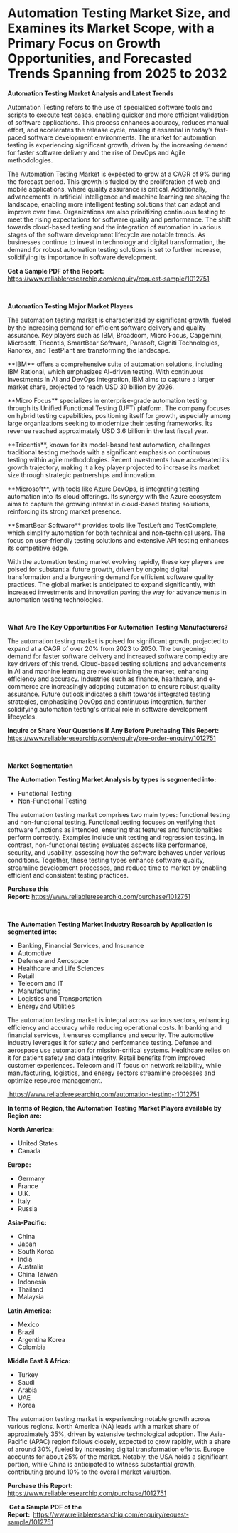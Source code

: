 <p><h1>Automation Testing Market Size, and Examines its Market Scope, with a Primary Focus on Growth Opportunities, and Forecasted Trends Spanning from 2025 to 2032</h1></p><p><strong>Automation Testing Market Analysis and Latest Trends</strong></p>
<p><p>Automation Testing refers to the use of specialized software tools and scripts to execute test cases, enabling quicker and more efficient validation of software applications. This process enhances accuracy, reduces manual effort, and accelerates the release cycle, making it essential in today’s fast-paced software development environments. The market for automation testing is experiencing significant growth, driven by the increasing demand for faster software delivery and the rise of DevOps and Agile methodologies.</p><p>The Automation Testing Market is expected to grow at a CAGR of 9% during the forecast period. This growth is fueled by the proliferation of web and mobile applications, where quality assurance is critical. Additionally, advancements in artificial intelligence and machine learning are shaping the landscape, enabling more intelligent testing solutions that can adapt and improve over time. Organizations are also prioritizing continuous testing to meet the rising expectations for software quality and performance. The shift towards cloud-based testing and the integration of automation in various stages of the software development lifecycle are notable trends. As businesses continue to invest in technology and digital transformation, the demand for robust automation testing solutions is set to further increase, solidifying its importance in software development.</p></p>
<p><strong>Get a Sample PDF of the Report:&nbsp;</strong> <a href="https://www.reliableresearchiq.com/enquiry/request-sample/1012751?utm_campaign=3261&utm_medium=2&utm_source=Github&utm_content=ia&utm_term=16042025&utm_id=automation-testing">https://www.reliableresearchiq.com/enquiry/request-sample/1012751</a></p>
<p>&nbsp;</p>
<p><strong>Automation Testing Major Market Players</strong></p>
<p><p>The automation testing market is characterized by significant growth, fueled by the increasing demand for efficient software delivery and quality assurance. Key players such as IBM, Broadcom, Micro Focus, Capgemini, Microsoft, Tricentis, SmartBear Software, Parasoft, Cigniti Technologies, Ranorex, and TestPlant are transforming the landscape.</p><p>**IBM** offers a comprehensive suite of automation solutions, including IBM Rational, which emphasizes AI-driven testing. With continuous investments in AI and DevOps integration, IBM aims to capture a larger market share, projected to reach USD 30 billion by 2026.</p><p>**Micro Focus** specializes in enterprise-grade automation testing through its Unified Functional Testing (UFT) platform. The company focuses on hybrid testing capabilities, positioning itself for growth, especially among large organizations seeking to modernize their testing frameworks. Its revenue reached approximately USD 3.6 billion in the last fiscal year.</p><p>**Tricentis**, known for its model-based test automation, challenges traditional testing methods with a significant emphasis on continuous testing within agile methodologies. Recent investments have accelerated its growth trajectory, making it a key player projected to increase its market size through strategic partnerships and innovation.</p><p>**Microsoft**, with tools like Azure DevOps, is integrating testing automation into its cloud offerings. Its synergy with the Azure ecosystem aims to capture the growing interest in cloud-based testing solutions, reinforcing its strong market presence.</p><p>**SmartBear Software** provides tools like TestLeft and TestComplete, which simplify automation for both technical and non-technical users. The focus on user-friendly testing solutions and extensive API testing enhances its competitive edge.</p><p>With the automation testing market evolving rapidly, these key players are poised for substantial future growth, driven by ongoing digital transformation and a burgeoning demand for efficient software quality practices. The global market is anticipated to expand significantly, with increased investments and innovation paving the way for advancements in automation testing technologies.</p></p>
<p>&nbsp;</p>
<p><strong>What Are The Key Opportunities For Automation Testing Manufacturers?</strong></p>
<p><p>The automation testing market is poised for significant growth, projected to expand at a CAGR of over 20% from 2023 to 2030. The burgeoning demand for faster software delivery and increased software complexity are key drivers of this trend. Cloud-based testing solutions and advancements in AI and machine learning are revolutionizing the market, enhancing efficiency and accuracy. Industries such as finance, healthcare, and e-commerce are increasingly adopting automation to ensure robust quality assurance. Future outlook indicates a shift towards integrated testing strategies, emphasizing DevOps and continuous integration, further solidifying automation testing's critical role in software development lifecycles.</p></p>
<p><strong>Inquire or Share Your Questions If Any Before Purchasing This Report:</strong> <a href="https://www.reliableresearchiq.com/enquiry/pre-order-enquiry/1012751?utm_campaign=3261&utm_medium=2&utm_source=Github&utm_content=ia&utm_term=16042025&utm_id=automation-testing">https://www.reliableresearchiq.com/enquiry/pre-order-enquiry/1012751</a></p>
<p>&nbsp;</p>
<p><strong>Market Segmentation</strong></p>
<p><strong>The Automation Testing Market Analysis by types is segmented into:</strong></p>
<p><ul><li>Functional Testing</li><li>Non-Functional Testing</li></ul></p>
<p><p>The automation testing market comprises two main types: functional testing and non-functional testing. Functional testing focuses on verifying that software functions as intended, ensuring that features and functionalities perform correctly. Examples include unit testing and regression testing. In contrast, non-functional testing evaluates aspects like performance, security, and usability, assessing how the software behaves under various conditions. Together, these testing types enhance software quality, streamline development processes, and reduce time to market by enabling efficient and consistent testing practices.</p></p>
<p><strong>Purchase this Report:&nbsp;</strong><a href="https://www.reliableresearchiq.com/purchase/1012751?utm_campaign=3261&utm_medium=2&utm_source=Github&utm_content=ia&utm_term=16042025&utm_id=automation-testing">https://www.reliableresearchiq.com/purchase/1012751</a></p>
<p>&nbsp;</p>
<p><strong>The Automation Testing Market Industry Research by Application is segmented into:</strong></p>
<p><ul><li>Banking, Financial Services, and Insurance</li><li>Automotive</li><li>Defense and Aerospace</li><li>Healthcare and Life Sciences</li><li>Retail</li><li>Telecom and IT</li><li>Manufacturing</li><li>Logistics and Transportation</li><li>Energy and Utilities</li></ul></p>
<p><p>The automation testing market is integral across various sectors, enhancing efficiency and accuracy while reducing operational costs. In banking and financial services, it ensures compliance and security. The automotive industry leverages it for safety and performance testing. Defense and aerospace use automation for mission-critical systems. Healthcare relies on it for patient safety and data integrity. Retail benefits from improved customer experiences. Telecom and IT focus on network reliability, while manufacturing, logistics, and energy sectors streamline processes and optimize resource management.</p></p>
<p><a href="https://www.reliableresearchiq.com/automation-testing-r1012751?utm_campaign=3261&utm_medium=2&utm_source=Github&utm_content=ia&utm_term=16042025&utm_id=automation-testing">&nbsp;https://www.reliableresearchiq.com/automation-testing-r1012751</a></p>
<p><strong>In terms of Region, the Automation Testing Market Players available by Region are:</strong></p>
<p>
    <p> <strong> North America: </strong>
        <ul>
            <li>United States</li>
            <li>Canada</li>
        </ul>
        </p> 
    <p> <strong> Europe: </strong>
        <ul>
            <li>Germany</li>
            <li>France</li>
            <li>U.K.</li>
            <li>Italy</li>
            <li>Russia</li>
        </ul>
        </p> 
    <p> <strong> Asia-Pacific: </strong>
        <ul>
            <li>China</li>
            <li>Japan</li>
            <li>South Korea</li>
            <li>India</li>
            <li>Australia</li>
            <li>China Taiwan</li>
            <li>Indonesia</li>
            <li>Thailand</li>
            <li>Malaysia</li>
        </ul>
        </p> 
    <p> <strong> Latin America: </strong>
        <ul>
            <li>Mexico</li>
            <li>Brazil</li>
            <li>Argentina Korea</li>
            <li>Colombia</li>
        </ul>
        </p> 
    <p> <strong> Middle East & Africa: </strong>
        <ul>
            <li>Turkey</li>
            <li>Saudi</li>
            <li>Arabia</li>
            <li>UAE</li>
            <li>Korea</li>
        </ul>
    </p>
    </p>
<p><p>The automation testing market is experiencing notable growth across various regions. North America (NA) leads with a market share of approximately 35%, driven by extensive technological adoption. The Asia-Pacific (APAC) region follows closely, expected to grow rapidly, with a share of around 30%, fueled by increasing digital transformation efforts. Europe accounts for about 25% of the market. Notably, the USA holds a significant portion, while China is anticipated to witness substantial growth, contributing around 10% to the overall market valuation.</p></p>
<p><strong>Purchase this Report: </strong><a href="https://www.reliableresearchiq.com/purchase/1012751?utm_campaign=3261&utm_medium=2&utm_source=Github&utm_content=ia&utm_term=16042025&utm_id=automation-testing">https://www.reliableresearchiq.com/purchase/1012751</a></p>
<p>&nbsp;<strong>Get a Sample PDF of the Report:&nbsp;&nbsp;</strong><a href="https://www.reliableresearchiq.com/enquiry/request-sample/1012751?utm_campaign=3261&utm_medium=2&utm_source=Github&utm_content=ia&utm_term=16042025&utm_id=automation-testing">https://www.reliableresearchiq.com/enquiry/request-sample/1012751</a></p>
<p><strong></strong></p>
<p><p></p><p></p><p></p></p>